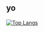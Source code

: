 ## yo

[![Top Langs](https://github-readme-stats.vercel.app/api/top-langs/?username=minechanjp&count_private=true)](https://github.com/anuraghazra/github-readme-stats)
